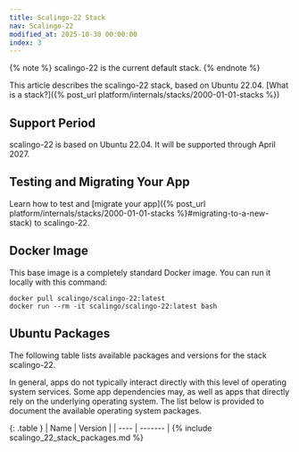 ```yaml
---
title: Scalingo-22 Stack
nav: Scalingo-22
modified_at: 2025-10-30 00:00:00
index: 3
---
```


{% note %}
scalingo-22 is the current default stack.
{% endnote %}

This article describes the scalingo-22 stack, based on Ubuntu 22.04. [What is a stack?]({% post_url platform/internals/stacks/2000-01-01-stacks %})

## Support Period

scalingo-22 is based on Ubuntu 22.04. It will be supported through April 2027.

## Testing and Migrating Your App

Learn how to test and [migrate your app]({% post_url platform/internals/stacks/2000-01-01-stacks %}#migrating-to-a-new-stack) to scalingo-22.

## Docker Image

This base image is a completely standard Docker image. You can run it locally with this command:

```
docker pull scalingo/scalingo-22:latest
docker run --rm -it scalingo/scalingo-22:latest bash
```

## Ubuntu Packages

The following table lists available packages and versions for the stack scalingo-22.

In general, apps do not typically interact directly with this level of operating system services. Some app dependencies may, as well as apps that directly rely on the underlying operating system. The list below is provided to document the available operating system packages.

<div class="overflow-horizontal-content" markdown="1">
{: .table }
| Name | Version |
| ---- | ------- |
{% include scalingo_22_stack_packages.md %}
</div>
